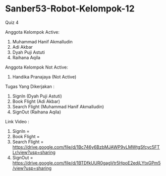 # Sanber53-Robot-Kelompok-12

Quiz 4

Anggota Kelompok Active:
1. Muhammad Hanif Akmalludin
2. Adi Akbar
3. Dyah Puji Astuti
4. Raihana Aqila

Anggota Kelompok Not Active:
1. Handika Pranajaya (Not Active)

Tugas Yang Dikerjakan :
1. SignIn (Dyah Puji Astuti)
2. Book Flight (Adi Akbar)
3. Search Flight (Muhammad Hanif Akmalludin)
4. SignOut (Raihana Aqila)

Link Video :
1. SignIn =
2. Book Flight =
3. Search Flight = https://drive.google.com/file/d/1Bc746y6BzbMJAWP9yLMWtgSfcyc5FTLr/view?usp=sharing
4. SignOut = https://drive.google.com/file/d/1BTDfkUUR0gagVtr5HpoE2edjLYtxGPm5/view?usp=sharing
